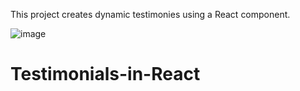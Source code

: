 This project creates dynamic testimonies using a React component. 

![image](https://github.com/TinkuMalibu/Testimonials-in-React/assets/123205157/9a38009e-eb5e-439c-99f5-42a8e4433080)


# Testimonials-in-React
